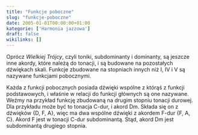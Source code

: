 ```yaml
---
title: "Funkcje poboczne"
slug: "funkcje-poboczne"
date: 2005-01-01T00:00:00+01:00
kategorie: ['Harmonia jazzowa']
draft: false
wikilinks: []
---
```

Oprócz *Wielkiej Trójcy*, czyli toniki, subdominanty i dominanty, są
jeszcze inne akordy, które należą do tonacji, i są budowane na
pozostałych dźwiękach skali. Funkcje zbudowane na stopniach innych niż
I, IV i V są nazywane funkcjami pobocznymi.

Każda z funkcji pobocznych posiada dźwięki wspólne z którąś z funkcji
podstawowych, i właśnie w relacji do funkcji głównych są one nazywane.
Weźmy na przykład funkcję zbudowaną na drugim stopniu tonacji durowej.
Dla przykładu może być to tonacja C-dur, i akord Dm. Składa się on z
dźwięków {D, F, A}, więc ma dwa wspólne dźwięki z akordem F-dur {F, A,
C}. Akord F jest w tonacji C-dur subdominantą. Stąd, akord Dm jest
subdominantą drugiego stopnia.

